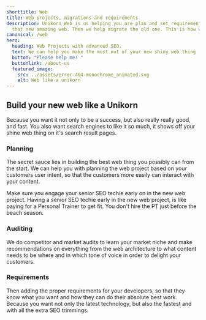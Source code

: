 ```yaml
---
shorttitle: Web
title: Web projects, migrations and requirements
description: Unikorn Web is us helping you are plan and set requirements for
  that new amazing web. Then we help migrate the old one. This is how we do it!
canonical: /web
hero:
  heading: Web Projects with advanced SEO.
  text: We can help you make the most out of your new shiny web thing
  button: "Please help me! "
  buttonlink: /about-us
  featured_image:
    src: ../assets/error-404-monochrome_animated.svg
    alt: Web like a unikorn
---
```

## Build your new web like a Unikorn

Because you want it not only to be a success, but also really really good, and fast. You also want search engines to like it so much, it shows off your shine web thing on it's search result pages.

### Planning

The secret sauce lies in building the best web thing you possibly can from the start. We can help you with planning the web project based on your customers user intent, so that the customers more easily can interact with your content.

Make sure you engage your senior SEO techie early on in the new web project. Having a senior SEO techie early in the new web project, is like paying for a Personal Trainer to get fit. You don't hire the PT just before the beach season. 

### Auditing

We do competitor and market audits to learn your market niche and make recommendations on everything from the web architecture to what content needs to be where and in which tone of voice in order to delight your customers.

### Requirements

Then adding the proper requirements for your developers, so that they know what you want and how they can do their absolute best work. Because you want not only the latest technology, but also the fastest and with all the extra SEO trimmings.